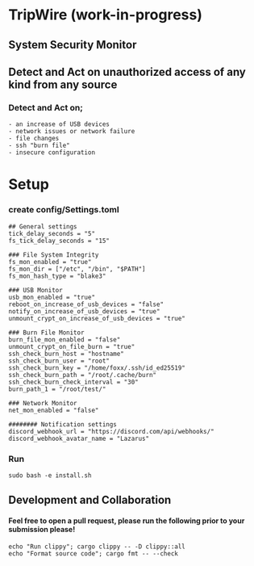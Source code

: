 # TripWire (work-in-progress)
## System Security Monitor
## Detect and Act on unauthorized access of any kind from any source

### Detect and Act on;
    - an increase of USB devices
    - network issues or network failure
    - file changes
    - ssh "burn file"
    - insecure configuration


# Setup
### create config/Settings.toml
```shell
## General settings
tick_delay_seconds = "5"
fs_tick_delay_seconds = "15"

### File System Integrity
fs_mon_enabled = "true"
fs_mon_dir = ["/etc", "/bin", "$PATH"]
fs_mon_hash_type = "blake3"

### USB Monitor
usb_mon_enabled = "true"
reboot_on_increase_of_usb_devices = "false"
notify_on_increase_of_usb_devices = "true"
unmount_crypt_on_increase_of_usb_devices = "true"

### Burn File Monitor
burn_file_mon_enabled = "false"
unmount_crypt_on_file_burn = "true"
ssh_check_burn_host = "hostname"
ssh_check_burn_user = "root"
ssh_check_burn_key = "/home/foxx/.ssh/id_ed25519"
ssh_check_burn_path = "/root/.cache/burn"
ssh_check_burn_check_interval = "30"
burn_path_1 = "/root/test/"

### Network Monitor
net_mon_enabled = "false"

######## Notification settings
discord_webhook_url = "https://discord.com/api/webhooks/"
discord_webhook_avatar_name = "Lazarus"

```
### Run
```shell
sudo bash -e install.sh
```

## Development and Collaboration
#### Feel free to open a pull request, please run the following prior to your submission please!
    echo "Run clippy"; cargo clippy -- -D clippy::all
    echo "Format source code"; cargo fmt -- --check
